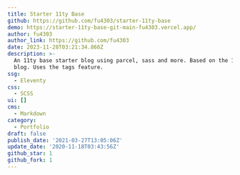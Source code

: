 ```yaml
---
title: Starter 11ty Base
github: https://github.com/fu4303/starter-11ty-base
demo: https://starter-11ty-base-git-main-fu4303.vercel.app/
author: fu4303
author_link: https://github.com/fu4303
date: 2023-11-28T03:21:34.866Z
description: >-
  An 11ty base starter blog using parcel, sass and more. Based on the 11ty base
  blog. Uses the tags feature.
ssg:
  - Eleventy
css:
  - SCSS
ui: []
cms:
  - Markdown
category:
  - Portfolio
draft: false
publish_date: '2021-03-27T13:05:06Z'
update_date: '2020-11-18T03:43:56Z'
github_star: 1
github_fork: 1
---
```

